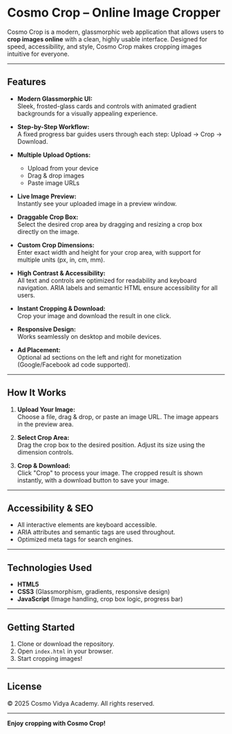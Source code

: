 # Cosmo Crop – Online Image Cropper

Cosmo Crop is a modern, glassmorphic web application that allows users to **crop images online** with a clean, highly usable interface. Designed for speed, accessibility, and style, Cosmo Crop makes cropping images intuitive for everyone.

---

## Features

- **Modern Glassmorphic UI:**  
  Sleek, frosted-glass cards and controls with animated gradient backgrounds for a visually appealing experience.

- **Step-by-Step Workflow:**  
  A fixed progress bar guides users through each step: Upload → Crop → Download.

- **Multiple Upload Options:** 
  - Upload from your device  
  - Drag & drop images  
  - Paste image URLs

- **Live Image Preview:**  
  Instantly see your uploaded image in a preview window.

- **Draggable Crop Box:**  
  Select the desired crop area by dragging and resizing a crop box directly on the image.

- **Custom Crop Dimensions:**  
  Enter exact width and height for your crop area, with support for multiple units (px, in, cm, mm).

- **High Contrast & Accessibility:**  
  All text and controls are optimized for readability and keyboard navigation. ARIA labels and semantic HTML ensure accessibility for all users.

- **Instant Cropping & Download:**  
  Crop your image and download the result in one click.

- **Responsive Design:**  
  Works seamlessly on desktop and mobile devices.

- **Ad Placement:**  
  Optional ad sections on the left and right for monetization (Google/Facebook ad code supported).

---

## How It Works

1. **Upload Your Image:**  
   Choose a file, drag & drop, or paste an image URL. The image appears in the preview area.

2. **Select Crop Area:**  
   Drag the crop box to the desired position. Adjust its size using the dimension controls.

3. **Crop & Download:**  
   Click "Crop" to process your image. The cropped result is shown instantly, with a download button to save your image.

---

## Accessibility & SEO

- All interactive elements are keyboard accessible.
- ARIA attributes and semantic tags are used throughout.
- Optimized meta tags for search engines.

---

## Technologies Used

- **HTML5**  
- **CSS3** (Glassmorphism, gradients, responsive design)  
- **JavaScript** (Image handling, crop box logic, progress bar)

---

## Getting Started

1. Clone or download the repository.
2. Open `index.html` in your browser.
3. Start cropping images!

---

## License

&copy; 2025 Cosmo Vidya Academy. All rights reserved.

---

**Enjoy cropping with Cosmo Crop!**